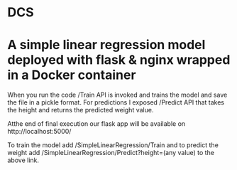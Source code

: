 # DCS
# A simple linear regression model deployed with flask & nginx wrapped in a Docker container

When you run the code /Train API is invoked and trains the model and save the file in a pickle format. For predictions I exposed /Predict API that takes the height and returns the predicted weight value.

Atthe end of final execution our flask app will be available on http://localhost:5000/

To train the model add /SimpleLinearRegression/Train and to predict the weight add /SimpleLinearRegression/Predict?height=(any value) to the above link.


